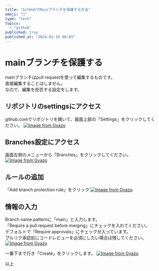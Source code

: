 ```yaml
---
title: "GitHubでMainブランチを保護する方法"
emoji: "🤖"
type: "tech"
topics:
  - "github"
published: true
published_at: "2024-01-19 00:03"
---
```


# mainブランチを保護する
mainブランチはpull requestを使って編集するものです。  
直接編集することはしません。  
なので、編集を拒否する設定をします。

## リポジトリのsettingsにアクセス
github.comでリポジトリを開いて、画面上部の「Settings」をクリックしてください。
[![Image from Gyazo](https://i.gyazo.com/b6dfdce568da207f30089220c1b63c4b.png)](https://gyazo.com/b6dfdce568da207f30089220c1b63c4b)

## Branches設定にアクセス
画面左側のメニューから「Branches」をクリックしてください。
[![Image from Gyazo](https://i.gyazo.com/b52851ff91414797abcd2cff540127c8.png)](https://gyazo.com/b52851ff91414797abcd2cff540127c8)

## ルールの追加
「Add branch protection rule」をクリック
[![Image from Gyazo](https://i.gyazo.com/14b3fa5ed9c874abfc77815e074f468e.png)](https://gyazo.com/14b3fa5ed9c874abfc77815e074f468e)

## 情報の入力
Branch name patternに「main」と入力します。  
「Require a pull request before merging」にチェックを入れてください。  
デフォルトで「Require approvals」にチェックが入っています。  
プルリク承認前にコードレビューを必須にしたい場合は残してください。  
[![Image from Gyazo](https://i.gyazo.com/5d6fcc4d146ca2b6c432e75c521f05b3.png)](https://gyazo.com/5d6fcc4d146ca2b6c432e75c521f05b3)

一番下まで行き「Create」をクリックします。
[![Image from Gyazo](https://i.gyazo.com/654ff465546077d55dd8d6c197ee456b.png)](https://gyazo.com/654ff465546077d55dd8d6c197ee456b)

以上
